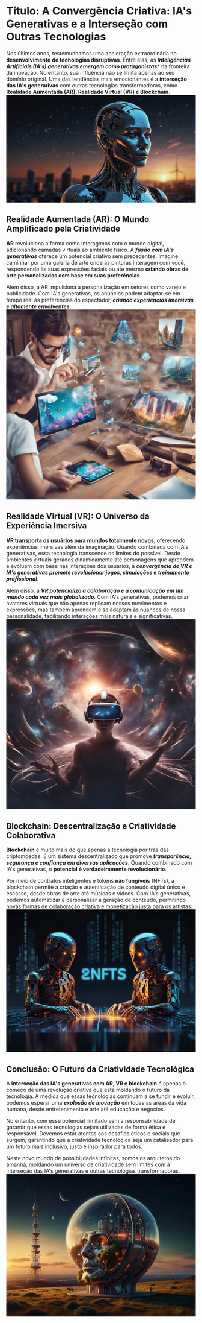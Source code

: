 # Título: A Convergência Criativa: IA's Generativas e a Interseção com Outras Tecnologias

Nos últimos anos, testemunhamos uma aceleração extraordinária no **desenvolvimento de tecnologias disruptivas**. Entre elas, as ***Inteligências Artificiais (IA's) generativas emergem como protagonistas**** na fronteira da inovação. No entanto, sua influência não se limita apenas ao seu domínio original. Uma das tendências mais emocionantes é a **interseção das IA's generativas** com outras tecnologias transformadoras, como **Realidade Aumentada (AR), Realidade Virtual (VR) e Blockchain**.
![Picture 1](IAGenerativa.jpg)

## Realidade Aumentada (AR): O Mundo Amplificado pela Criatividade

**AR** revoluciona a forma como interagimos com o mundo digital, adicionando camadas virtuais ao ambiente físico. A ***fusão com IA's generativas*** oferece um potencial criativo sem precedentes. Imagine caminhar por uma galeria de arte onde as pinturas interagem com você, respondendo às suas expressões faciais ou até mesmo **criando obras de arte personalizadas com base em suas preferências**.

Além disso, a AR impulsiona a personalização em setores como varejo e publicidade. Com IA's generativas, os anúncios podem adaptar-se em tempo real às preferências do espectador, ***criando experiências imersivas e altamente envolventes***.
![Picture 2](RealidadeAumentada.png)

## Realidade Virtual (VR): O Universo da Experiência Imersiva

**VR transporta os usuários para mundos totalmente novos**, oferecendo experiências imersivas além da imaginação. Quando combinada com IA's generativas, essa tecnologia transcende os limites do possível. Desde ambientes virtuais gerados dinamicamente até personagens que aprendem e evoluem com base nas interações dos usuários, a ***convergência de VR e IA's generativas promete revolucionar jogos, simulações e treinamento profissional***.

Além disso, a ***VR potencializa a colaboração e a comunicação em um mundo cada vez mais globalizado***. Com IA's generativas, podemos criar avatares virtuais que não apenas replicam nossos movimentos e expressões, mas também aprendem e se adaptam às nuances de nossa personalidade, facilitando interações mais naturais e significativas.
![Picture 3](RealidadeVirtual.png)

## Blockchain: Descentralização e Criatividade Colaborativa

**Blockchain** é muito mais do que apenas a tecnologia por trás das criptomoedas. É um sistema descentralizado que promove ***transparência, segurança e confiança em diversas aplicações***. Quando combinado com IA's generativas, o **potencial é verdadeiramente revolucionário**.

Por meio de contratos inteligentes e tokens **não fungíveis** (NFTs), a blockchain permite a criação e autenticação de conteúdo digital único e escasso, desde obras de arte até músicas e vídeos. Com IA's generativas, podemos automatizar e personalizar a geração de conteúdo, permitindo novas formas de colaboração criativa e monetização justa para os artistas.
![Picture 4](NFTS.jpg)

## Conclusão: O Futuro da Criatividade Tecnológica

A **interseção das IA's generativas com AR, VR e blockchain** é apenas o começo de uma revolução criativa que está moldando o futuro da tecnologia. À medida que essas tecnologias continuam a se fundir e evoluir, podemos esperar uma ***explosão de inovação*** em todas as áreas da vida humana, desde entretenimento e arte até educação e negócios.

No entanto, com esse potencial ilimitado vem a responsabilidade de garantir que essas tecnologias sejam utilizadas de forma ética e responsável. Devemos estar atentos aos desafios éticos e sociais que surgem, garantindo que a criatividade tecnológica seja um catalisador para um futuro mais inclusivo, justo e inspirador para todos.

Neste novo mundo de possibilidades infinitas, somos os arquitetos do amanhã, moldando um universo de criatividade sem limites com a interseção das IA's generativas e outras tecnologias transformadoras.
![Picture 5](CriatividadeTech.jpg)
